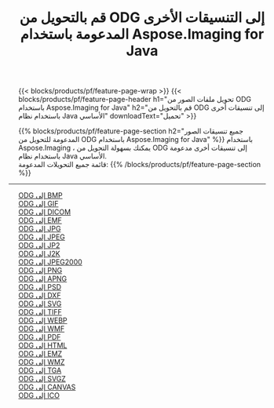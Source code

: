 ﻿---
title: قم بالتحويل من ODG إلى التنسيقات الأخرى المدعومة باستخدام Aspose.Imaging for Java 
weight: 3920
url: /ar/java/conversion/from/odg 
lang: ar
langdirlevel: 2
locales: zh-hans,ja,it,ru,de,es,fr,nl,id,lt,pl,pt,vi,tr,ko,zh-hant,ar,hi,th,sv,cs,uk,he
description: باستخدام Aspose.Imaging ، يمكنك بسهولة التحويل من ODG إلى تنسيقات أخرى باستخدام نظام Java الأساسي
---

{{< blocks/products/pf/feature-page-wrap >}}
{{< blocks/products/pf/feature-page-header h1="تحويل ملفات الصور من ODG باستخدام Aspose.Imaging for Java" h2="قم بالتحويل من ODG إلى تنسيقات أخرى باستخدام نظام Java الأساسي" downloadText="تحميل" >}}


{{% blocks/products/pf/feature-page-section  h2="جميع تنسيقات الصور المدعومة للتحويل من ODG باستخدام Aspose.Imaging for Java" %}}
باستخدام Aspose.Imaging ، يمكنك بسهولة التحويل من ODG إلى تنسيقات أخرى مدعومة باستخدام نظام Java الأساسي.
<br/>
قائمة جميع التحويلات المدعومة:
{{% /blocks/products/pf/feature-page-section %}}
<div class="container-fluid productfamilypage bg-gray">
    <div class="convertypes bg-gray agp-content section">
        <div class="container">
		<hr style="margin-left:-20px;"/>
		<div class="row other-converters">
		    <div class='col-md-2 other-converter remove-lp remove-rp'><a href="/imaging/ar/java/conversion/odg-to-bmp" >ODG إلى BMP</a></div><div class='col-md-2 other-converter remove-lp remove-rp'><a href="/imaging/ar/java/conversion/odg-to-gif" >ODG إلى GIF</a></div><div class='col-md-2 other-converter remove-lp remove-rp'><a href="/imaging/ar/java/conversion/odg-to-dicom" >ODG إلى DICOM</a></div><div class='col-md-2 other-converter remove-lp remove-rp'><a href="/imaging/ar/java/conversion/odg-to-emf" >ODG إلى EMF</a></div><div class='col-md-2 other-converter remove-lp remove-rp'><a href="/imaging/ar/java/conversion/odg-to-jpg" >ODG إلى JPG</a></div><div class='col-md-2 other-converter remove-lp remove-rp'><a href="/imaging/ar/java/conversion/odg-to-jpeg" >ODG إلى JPEG</a></div><div class='col-md-2 other-converter remove-lp remove-rp'><a href="/imaging/ar/java/conversion/odg-to-jp2" >ODG إلى JP2</a></div><div class='col-md-2 other-converter remove-lp remove-rp'><a href="/imaging/ar/java/conversion/odg-to-j2k" >ODG إلى J2K</a></div><div class='col-md-2 other-converter remove-lp remove-rp'><a href="/imaging/ar/java/conversion/odg-to-jpeg2000" >ODG إلى JPEG2000</a></div><div class='col-md-2 other-converter remove-lp remove-rp'><a href="/imaging/ar/java/conversion/odg-to-png" >ODG إلى PNG</a></div><div class='col-md-2 other-converter remove-lp remove-rp'><a href="/imaging/ar/java/conversion/odg-to-apng" >ODG إلى APNG</a></div><div class='col-md-2 other-converter remove-lp remove-rp'><a href="/imaging/ar/java/conversion/odg-to-psd" >ODG إلى PSD</a></div><div class='col-md-2 other-converter remove-lp remove-rp'><a href="/imaging/ar/java/conversion/odg-to-dxf" >ODG إلى DXF</a></div><div class='col-md-2 other-converter remove-lp remove-rp'><a href="/imaging/ar/java/conversion/odg-to-svg" >ODG إلى SVG</a></div><div class='col-md-2 other-converter remove-lp remove-rp'><a href="/imaging/ar/java/conversion/odg-to-tiff" >ODG إلى TIFF</a></div><div class='col-md-2 other-converter remove-lp remove-rp'><a href="/imaging/ar/java/conversion/odg-to-webp" >ODG إلى WEBP</a></div><div class='col-md-2 other-converter remove-lp remove-rp'><a href="/imaging/ar/java/conversion/odg-to-wmf" >ODG إلى WMF</a></div><div class='col-md-2 other-converter remove-lp remove-rp'><a href="/imaging/ar/java/conversion/odg-to-pdf" >ODG إلى PDF</a></div><div class='col-md-2 other-converter remove-lp remove-rp'><a href="/imaging/ar/java/conversion/odg-to-html" >ODG إلى HTML</a></div><div class='col-md-2 other-converter remove-lp remove-rp'><a href="/imaging/ar/java/conversion/odg-to-emz" >ODG إلى EMZ</a></div><div class='col-md-2 other-converter remove-lp remove-rp'><a href="/imaging/ar/java/conversion/odg-to-wmz" >ODG إلى WMZ</a></div><div class='col-md-2 other-converter remove-lp remove-rp'><a href="/imaging/ar/java/conversion/odg-to-tga" >ODG إلى TGA</a></div><div class='col-md-2 other-converter remove-lp remove-rp'><a href="/imaging/ar/java/conversion/odg-to-svgz" >ODG إلى SVGZ</a></div><div class='col-md-2 other-converter remove-lp remove-rp'><a href="/imaging/ar/java/conversion/odg-to-canvas" >ODG إلى CANVAS</a></div><div class='col-md-2 other-converter remove-lp remove-rp'><a href="/imaging/ar/java/conversion/odg-to-ico" >ODG إلى ICO</a></div>
                </div>
        </div>
    </div>
</div>
<br/>

